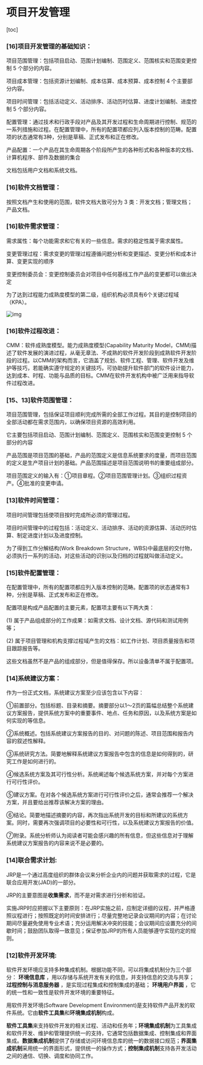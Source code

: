 # 项目开发管理

[toc]

### [16]项目开发管理的基础知识：

项目范围管理：包括项目启动、范围计划编制、范围定义、范围核实和范围变更控制 5 个部分的内容。

项目成本管理：包括资源计划编制、成本估算、成本预算、成本控制 4 个主要部分内容。

项目时间管理：包括活动定义、活动排序、活动历时估算、进度计划编制、进度控制 5 个部分内容。

配置管理：通过技术和行政手段对产品及其开发过程和生命周期进行控制、规范的一系列措施和过程。在配置管理中，所有的配置项都应列入版本控制的范畴。配置项的状态通常有3种，分别是草稿、正式发布和正在修改。

产品配置：一个产品在其生命周期各个阶段所产生的各种形式和各种版本的文档、计算机程序、部件及数据的集合

文档包括用户文档和系统文档。

 

### [16]软件文档管理：

按照文档产生和使用的范围，软件文档大致可分为 3 类：开发文档；管理文档；产品文档。

 

### [16]软件需求管理：

需求属性：每个功能需求和它有关的一些信息。需求的稳定性属于需求属性。

变更管理过程：需求变更的管理过程遵循问题分析和变更描述、变更分析和成本计算、变更实现的顺序

变更控制委员会：变更控制委员会对项目中任何基线工作产品的变更都可以做出决定

为了达到过程能力成熟度模型的第二级，组织机构必须具有6个关键过程域（KPA）。

![img](file:///C:/Users/lisa/AppData/Local/Temp/msohtmlclip1/01/clip_image001.jpg)

 

### [16]软件过程改进：

CMM：软件成熟度模型。能力成熟度模型(Capability Maturity Model，CMM)描述了软件发展的演进过程，从毫无章法、不成熟的软件开发阶段到成熟软件开发阶段的过程。以CMM的架构而言，它涵盖了规划、软件工程、管理、软件开发及维护等技巧，若能确实遵守规定的关键技巧，可协助提升软件部门的软件设计能力，达到成本、时程、功能与品质的目标。CMM在软件开发机构中被广泛用来指导软件过程改进。

 

### [15、13]软件范围管理：

项目范围管理，包括保证项目顺利完成所需的全部工作过程。其目的是控制项目的全部活动都在需求范围内，以确保项目资源的高效利用。

它主要包括项目启动、范围计划编制、范围定义、范围核实和范围变更控制 5 个部分的内容

产品范围是项目范围的基础，产品的范围定义是信息系统要求的度量，而项目范围的定义是生产项目计划的基础。产品范围描述是项目范围说明书的重要组成部分。

项目范围定义的输入有：①项目章程。②项目范围管理计划。③组织过程资产。④批准的变更申请。

 

### [13]软件时间管理：

项目时间管理包括使项目按时完成所必须的管理过程。

项目时间管理中的过程包括：活动定义、活动排序、活动的资源估算、活动历时估算、制定进度计划以及进度控制。

为了得到工作分解结构(Work Breakdown Structure，WBS)中最底层的交付物，必须执行一系列的活动，对这些活动的识别以及归档的过程就叫做活动定义。

 

### [15]软件配置管理：

在配置管理中，所有的配置项都应列入版本控制的范畴。配置项的状态通常有3种，分别是草稿、正式发布和正在修改。

配置项是构成产品配置的主要元素，配置项主要有以下两大类：

(1) 属于产品组成部分的工作成果：如需求文档、设计文档、源代码和测试用例等；

(2) 属于项目管理和机构支撑过程域产生的文档：如工作计划、项目质量报告和项目跟踪报告等。

这些文档虽然不是产品的组成部分，但是值得保存。所以设备清单不属于配置项。

 

### [14]系统建议方案：

作为一份正式文档，系统建议方案至少应该包含以下内容：

​    ①前置部分。包括标题、目录和摘要。摘要部分以1～2页的篇幅总结整个系统建议方案报告，提供系统方案中的重要事件、地点、任务和原因，以及系统方案是如何实现的等信息。

​    ②系统概述。包括系统建议方案报告的目的、对问题的陈述、项目范围和报告内容的叙述性解释。

​    ③系统研究方法。简要地解释系统建议方案报告中包含的信息是如何得到的，研究工作是如何进行的。

​    ④候选系统方案及其可行性分析。系统阐述每个候选系统方案，并对每个方案进行可行性评价。

​    ⑤建议方案。在对各个候选系统方案进行可行性评价之后，通常会推荐一个解决方案，并且要给出推荐该解决方案的理由。

​    ⑥结论。简要地描述摘要的内容，再次指出系统开发的目标和所建议的系统方案。同时，需要再次强调项目的必要性和可行性，以及系统建议方案报告的价值。

​    ⑦附录。系统分析师认为阅读者可能会感兴趣的所有信息，但这些信息对于理解系统建议方案报告的内容来说不是必要的。

 

### [14]联合需求计划:

JRP是一个通过高度组织的群体会议来分析企业内的问题并获取需求的过程，它是联合应用开发(JAD)的一部分。    

JRP的主要意图是**收集需求**，而不是对需求进行分析和验证。

实施JRP时应把握以下主要原则：在JRP实施之前，应制定详细的议程，并严格遵照议程进行；按照既定的时间安排进行；尽量完整地记录会议期间的内容；在讨论期间尽量避免使用专业术语；充分运用解决冲突的技能；会议期间应设置充分的间歇时间；鼓励团队取得一致意见；保证参加JRP的所有人员能够遵守实现约定的规则。

 

### [12]软件开发环境:

软件开发环境应支持多种集成机制。根据功能不同，可以将集成机制分为三个部分： **环境信息库** ，用以存储与系统开发有关的信息，并支持信息的交流与共享；**过程控制与消息服务器** ，是实现过程集成和控制集成的基础； **环境用户界面** ，它的统一性和一致性是软件开发环境的重要特征。

用软件开发环境(Software Development Environment)是支持软件产品开发的软件系统。它由**软件工具集**和**环境集成机制**构成。

**软件工具集**来支持软件开发的相关过程、活动和任务年；**环境集成机制**为工具集成和软件开发、维护和管理提供统一的支持，它通常包括数据集成、控制集成和界面集成。**数据集成机制**提供了存储或访问环境信息库的统一的数据接口规范；**界面集成机制**采用统一的界面形式，提供统一的操作方式；**控制集成机制**支持各开发活动之间的通信、切换、调度和协同工作。

 